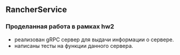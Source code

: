 ## RancherService


### Проделанная работа в рамках hw2
* реализован gRPC сервер для выдачи информации о сервере.
* написаны тесты на функции данного сервера.